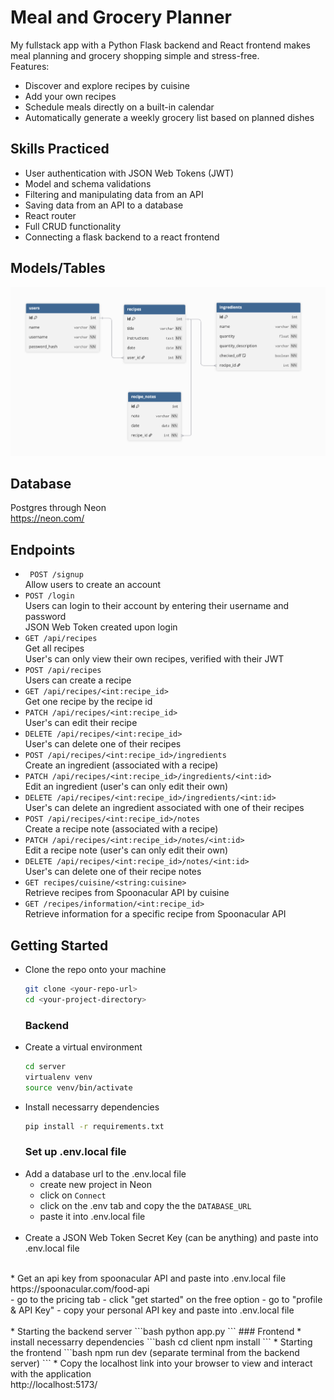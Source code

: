 # Meal and Grocery Planner
My fullstack app with a Python Flask backend and React frontend makes meal planning and grocery shopping simple and stress-free. <br>
Features:
* Discover and explore recipes by cuisine
* Add your own recipes
* Schedule meals directly on a built-in calendar
* Automatically generate a weekly grocery list based on planned dishes 

## Skills Practiced
* User authentication with JSON Web Tokens (JWT)
* Model and schema validations
* Filtering and manipulating data from an API
* Saving data from an API to a database
* React router
* Full CRUD functionality
* Connecting a flask backend to a react frontend

## Models/Tables
![Model Diagram](./server/images/model_diagram.png)

## Database
Postgres through Neon <br>
https://neon.com/

## Endpoints
* ` POST /signup` <br>
Allow users to create an account
* `POST /login` <br>
Users can login to their account by entering their username and password <br>
JSON Web Token created upon login
* `GET /api/recipes` <br>
Get all recipes <br>
User's can only view their own recipes, verified with their JWT
* `POST /api/recipes` <br>
Users can create a recipe
* `GET /api/recipes/<int:recipe_id>` <br>
Get one recipe by the recipe id 
* `PATCH /api/recipes/<int:recipe_id>` <br>
User's can edit their recipe
* `DELETE /api/recipes/<int:recipe_id>` <br>
User's can delete one of their recipes
* `POST /api/recipes/<int:recipe_id>/ingredients` <br>
Create an ingredient (associated with a recipe)
* `PATCH /api/recipes/<int:recipe_id>/ingredients/<int:id>` <br>
Edit an ingredient (user's can only edit their own)
* `DELETE /api/recipes/<int:recipe_id>/ingredients/<int:id>` <br>
User's can delete an ingredient associated with one of their recipes
* `POST /api/recipes/<int:recipe_id>/notes` <br>
Create a recipe note (associated with a recipe)
* `PATCH /api/recipes/<int:recipe_id>/notes/<int:id>` <br>
Edit a recipe note (user's can only edit their own)
* `DELETE /api/recipes/<int:recipe_id>/notes/<int:id>` <br>
User's can delete one of their recipe notes
* `GET recipes/cuisine/<string:cuisine>` <br>
Retrieve recipes from Spoonacular API by cuisine
* `GET /recipes/information/<int:recipe_id>` <br>
Retrieve information for a specific recipe from Spoonacular API

## Getting Started
* Clone the repo onto your machine
  ```bash
  git clone <your-repo-url>
  cd <your-project-directory>
  ```
  ### Backend
* Create a virtual environment
  ```bash
  cd server
  virtualenv venv
  source venv/bin/activate
  ```
* Install necessarry dependencies
  ```bash
  pip install -r requirements.txt
  ```
  ### Set up .env.local file
* Add a database url to the .env.local file 
  - create new project in Neon
  - click on `Connect`
  - click on the .env tab and copy the the `DATABASE_URL`
  - paste it into .env.local file <br>
  <br>
* Create a JSON Web Token Secret Key (can be anything) and paste into .env.local file <br>
<br>
* Get an api key from spoonacular API and paste into .env.local file <br> https://spoonacular.com/food-api <br>
  - go to the pricing tab
  - click "get started" on the free option
  - go to "profile & API Key"
  - copy your personal API key and paste into .env.local file <br>
  <br>
* Starting the backend server
  ```bash
  python app.py
  ```
  ### Frontend
* install necessarry dependencies
  ```bash
  cd client
  npm install
  ```
* Starting the frontend
  ```bash
  npm run dev 
  (separate terminal from the backend server)
  ```
* Copy the localhost link into your browser to view and interact with the application <br>
http://localhost:5173/